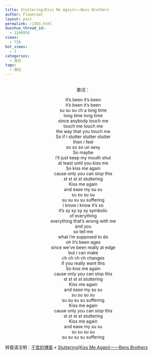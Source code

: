 ```yaml
---
title: Stuttering(Kiss Me Again)——Bens Brothers
author: Flowerowl
layout: post
permalink: /1303.html
duoshuo_thread_id:
  - 1266958
views:
  - 738
bot_views:
  - 2
categories:
  - 音乐
tags:
  - 英伦
---
```

<p style="text-align: center;">
  <br /> 歌词：
</p>

<p style="text-align: center;">
  It&#8217;s been it&#8217;s been<br /> it&#8217;s been it&#8217;s been<br /> su su su ch a long time<br /> long time long time<br /> since anybody touch me<br /> touch me touch me<br /> the way that you touch me<br /> So if i stutter stutter stutter<br /> then i feel<br /> so so so un sexy<br /> So maybe<br /> i&#8217;ll just keep my mouth shut<br /> at least until you kiss me<br /> So kiss me again<br /> cause only you can stop this<br /> st st st st stuttering<br /> Kiss me again<br /> and ease my su su<br /> su su su su<br /> su su su su suffering<br /> i know i know it&#8217;s so<br /> it&#8217;s sy sy sy sy symbolic<br /> of everything<br /> everything that&#8217;s wrong with me<br /> and you<br /> so tell me<br /> what i&#8217;m supposed to do<br /> oh it&#8217;s been ages<br /> since we&#8217;ve been really at edge<br /> but i can make<br /> ch ch ch ch changes<br /> if you really want this<br /> So kiss me again<br /> cause only you can stop this<br /> st st st st stuttering<br /> Kiss me again<br /> and ease my su su<br /> su su su su<br /> su su su su suffering<br /> Kiss me again<br /> cause only you can stop this<br /> st st st st stuttering<br /> Kiss me again<br /> and ease my su su<br /> su su su su<br /> su su su su suffering
</p>

转载请注明：[于哲的博客][1] &raquo; [Stuttering(Kiss Me Again)——Bens Brothers][2]

 [1]: http://lazynight.me
 [2]: http://lazynight.me/1303.html
